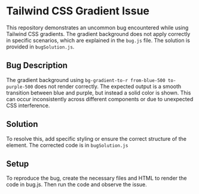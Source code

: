 # Tailwind CSS Gradient Issue
This repository demonstrates an uncommon bug encountered while using Tailwind CSS gradients. The gradient background does not apply correctly in specific scenarios, which are explained in the `bug.js` file. The solution is provided in `bugSolution.js`.

## Bug Description
The gradient background using `bg-gradient-to-r from-blue-500 to-purple-500` does not render correctly. The expected output is a smooth transition between blue and purple, but instead a solid color is shown. This can occur inconsistently across different components or due to unexpected CSS interference.

## Solution
To resolve this, add specific styling or ensure the correct structure of the element. The corrected code is in `bugSolution.js`

## Setup
To reproduce the bug, create the necessary files and HTML to render the code in bug.js. Then run the code and observe the issue.